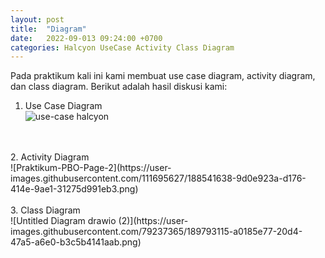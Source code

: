 ```yaml
---
layout: post
title:  "Diagram"
date:   2022-09-013 09:24:00 +0700
categories: Halcyon UseCase Activity Class Diagram
---
```


Pada praktikum kali ini kami membuat use case diagram, activity diagram, dan class diagram. Berikut adalah hasil diskusi kami:<br>
1. Use Case Diagram <br>
![use-case halcyon](https://user-images.githubusercontent.com/111695627/188541551-505a1708-e86e-4ed0-a9be-5984eea0fe6c.png)
<br>
<br>
2. Activity Diagram <br>
![Praktikum-PBO-Page-2](https://user-images.githubusercontent.com/111695627/188541638-9d0e923a-d176-414e-9ae1-31275d991eb3.png)
<br>
<br>
3. Class Diagram <br>
![Untitled Diagram drawio (2)](https://user-images.githubusercontent.com/79237365/189793115-a0185e77-20d4-47a5-a6e0-b3c5b4141aab.png)
